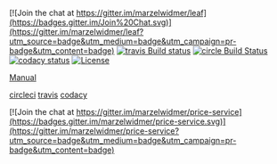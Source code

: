 [codacy-image]: https://www.codacy.com/project/badge/fe2c9325e1f34ecfb8dbc79012e2c719
[codacy-url]: https://www.codacy.com/public/marzelwidmer/price-service
[travis-image]: https://img.shields.io/travis/marzelwidmer/price-service.svg?style=flat-square
[travis-url]: https://travis-ci.org/marzelwidmer/price-service
[license-image]: http://img.shields.io/:license-Apache2.0-blue.svg?style=flat-square
[license-url]: LICENSE
[circle-image]: https://circleci.com/gh/marzelwidmer/price-service.svg?style=shield&circle-token=:circle-token
[circle-url]: https://circleci.com/gh/marzelwidmer/price-service/tree/develop


[![Join the chat at https://gitter.im/marzelwidmer/leaf](https://badges.gitter.im/Join%20Chat.svg)](https://gitter.im/marzelwidmer/leaf?utm_source=badge&utm_medium=badge&utm_campaign=pr-badge&utm_content=badge)
[![travis Build status][travis-image]][travis-url]
[![circle Build Status][circle-image]][circle-url]
[![codacy status][codacy-image]][codacy-url]
[![License][license-image]][license-url]


[Manual](https://raw.githubusercontent.com/marzelwidmer/price-service/develop/src/main/resources/static/manual.html)

[circleci](https://circleci.com/gh/marzelwidmer)
[travis](https://travis-ci.org/marzelwidmer/leaf)
[codacy](https://www.codacy.com/app/marzelwidmer/leaf/dashboard)






[![Join the chat at https://gitter.im/marzelwidmer/price-service](https://badges.gitter.im/marzelwidmer/price-service.svg)](https://gitter.im/marzelwidmer/price-service?utm_source=badge&utm_medium=badge&utm_campaign=pr-badge&utm_content=badge)